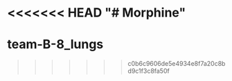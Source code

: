 <<<<<<< HEAD
"# Morphine" 
=======
# team-B-8_lungs
>>>>>>> c0b6c9606de5e4934e8f7a20c8bd9c1f3c8fa50f
